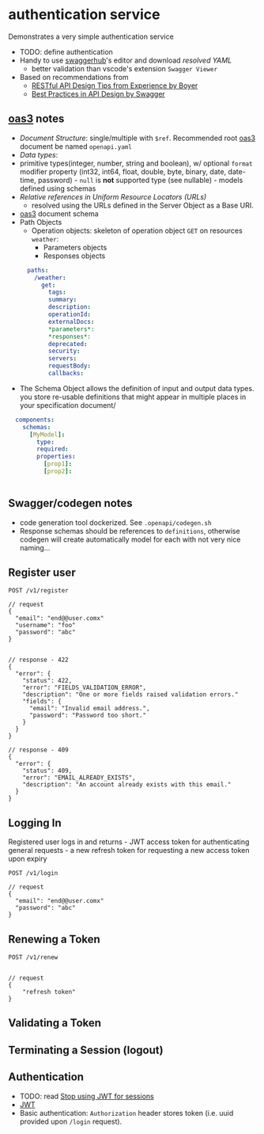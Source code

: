 # authentication service

Demonstrates a very simple authentication service


- TODO: define authentication
- Handy to use [swaggerhub]'s editor and download *resolved YAML* 
  - better validation than vscode's extension `Swagger Viewer`
- Based on recommendations from
    - [RESTful API Design Tips from Experience by Boyer](https://medium.com/studioarmix/learn-restful-api-design-ideals-c5ec915a430f)
    - [Best Practices in API Design by Swagger](https://swagger.io/resources/articles/best-practices-in-api-design/)



## [oas3] notes
  - *Document Structure*: single/multiple with ``$ref``. Recommended root [oas3] document be named ``openapi.yaml``
  - *Data types*: 
   - primitive types(integer, number, string and boolean), w/ optional ``format`` modifier property (int32, int64, float, double, byte, binary, date, date-time, password)
    - ``null`` is **not** supported type (see nullable)
    - models defined using schemas
  - *Relative references in Uniform Resource Locators (URLs)* 
    - resolved using the URLs defined in the Server Object as a Base URI.
  - [oas3] document schema
  - Path Objects
    - Operation objects: skeleton of operation object ``GET`` on resources ``weather``:
      - Parameters objects
      - Responses objects    
    ```yaml
      paths:
        /weather:
          get:
            tags:
            summary:
            description:
            operationId:
            externalDocs:
            *parameters*:
            *responses*:
            deprecated:
            security:
            servers:
            requestBody:
            callbacks:
    ```
  - The Schema Object allows the definition of input and output data types. you store re-usable definitions that might appear in multiple places in your specification document/
  ```yaml
    components:
      schemas:
        [MyModel]:
          type:
          required:
          properties:
            [prop1]:
            [prop2]:
          
  ```




[oas3]:https://swagger.io/specification/

## Swagger/codegen notes

  - code generation tool dockerized. See ``.openapi/codegen.sh``
  - Response schemas should be references to ``definitions``, otherwise codegen will create automatically model for each with not very nice naming...


## Register user

```
POST /v1/register

// request
{
  "email": "end@@user.comx"
  "username": "foo"
  "password": "abc"
}


// response - 422
{
  "error": {
    "status": 422,
    "error": "FIELDS_VALIDATION_ERROR",
    "description": "One or more fields raised validation errors."
    "fields": {
      "email": "Invalid email address.",
      "password": "Password too short."
    }
  }
}

// response - 409
{
  "error": {
    "status": 409,
    "error": "EMAIL_ALREADY_EXISTS",
    "description": "An account already exists with this email."
  }
}

```


## Logging In

Registered user logs in and returns 
    - JWT access token for authenticating general requests
    - a new refresh token for requesting a new access token upon expiry     

```
POST /v1/login

// request
{
  "email": "end@@user.comx"
  "password": "abc"
}
```

## Renewing a Token
```
POST /v1/renew


// request
{
    "refresh token"
}

```

## Validating a Token

## Terminating a Session (logout)

## Authentication

- TODO: read [Stop using JWT for sessions](http://cryto.net/~joepie91/blog/2016/06/13/stop-using-jwt-for-sessions/)
- [JWT]
- Basic authentication: ``Authorization`` header stores token (i.e. uuid provided upon ``/login`` request).



[JWT]:https://en.wikipedia.org/wiki/JSON_Web_Token
[swaggerhub]:https://app.swaggerhub.com
[YAML]:https://docs.ansible.com/ansible/latest/reference_appendices/YAMLSyntax.html